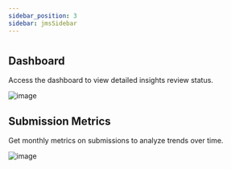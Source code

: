 ```yaml
---
sidebar_position: 3
sidebar: jmsSidebar
---
```


#

## **Dashboard**

 Access the dashboard to view detailed insights review status.

![image](https://cdn.kryoni.com/kryoni/images/icons/eo-production-flow.png)

## **Submission Metrics**

Get monthly metrics on submissions to analyze trends over time.

![image](https://cdn.kryoni.com/kryoni/images/icons/eo-production-flow.png)
